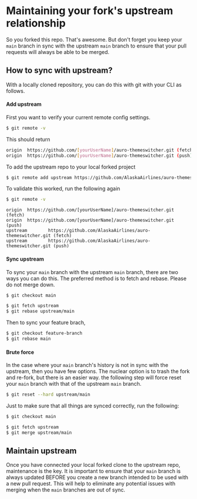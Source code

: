 # Maintaining your fork's upstream relationship

So you forked this repo. That's awesome. But don't forget you keep your `main` branch in sync with the upstream `main` branch to ensure that your pull requests will always be able to be merged.

## How to sync with upstream?

With a locally cloned repository, you can do this with git with your CLI as follows.

#### Add upstream

First you want to verify your current remote config settings.

```bash
$ git remote -v
```

This should return

```bash
origin  https://github.com/[yourUserName]/auro-themeswitcher.git (fetch)
origin  https://github.com/[yourUserName]/auro-themeswitcher.git (push)
```

To add the upstream repo to your local forked project

```bash
$ git remote add upstream https://github.com/AlaskaAirlines/auro-themeswitcher.git
```

To validate this worked, run the following again

```bash
$ git remote -v
```

```
origin  https://github.com/[yourUserName]/auro-themeswitcher.git (fetch)
origin  https://github.com/[yourUserName]/auro-themeswitcher.git (push)
upstream        https://github.com/AlaskaAirlines/auro-themeswitcher.git (fetch)
upstream        https://github.com/AlaskaAirlines/auro-themeswitcher.git (push)
```

#### Sync upstream

To sync your `main` branch with the upstream `main` branch, there are two ways you can do this. The preferred method is to fetch and rebase. Please do not merge down.

```bash
$ git checkout main

$ git fetch upstream
$ git rebase upstream/main
```

Then to sync your feature brach,

```bash
$ git checkout feature-branch
$ git rebase main
```

#### Brute force

In the case where your `main` branch's history is not in sync with the upstream, then you have few options. The nuclear option is to trash the fork and re-fork, but there is an easier way. the following step will force reset your `main` branch with that of the upstream `main` branch.

```bash
$ git reset --hard upstream/main
```

Just to make sure that all things are synced correctly, run the following:

```bash
$ git checkout main

$ git fetch upstream
$ git merge upstream/main
```

## Maintain upstream

Once you have connected your local forked clone to the upstream repo, maintenance is the key. It is important to ensure that your `main` branch is always updated BEFORE you create a new branch intended to be used with a new pull request. This will help to eliminate any potential issues with merging when the `main` branches are out of sync.
